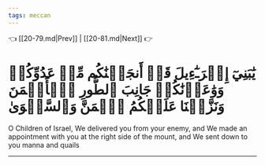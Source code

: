 ```yaml
---
tags: meccan
---
```


👈 [[20-79.md|Prev]] | [[20-81.md|Next]] 👉

# يَٰبَنِيٓ إِسۡرَـٰٓءِيلَ قَدۡ أَنجَيۡنَٰكُم مِّنۡ عَدُوِّكُمۡ وَوَٰعَدۡنَٰكُمۡ جَانِبَ ٱلطُّورِ ٱلۡأَيۡمَنَ وَنَزَّلۡنَا عَلَيۡكُمُ ٱلۡمَنَّ وَٱلسَّلۡوَىٰ

O Children of Israel, We delivered you from your enemy, and We made an appointment with you at the right side of the mount, and We sent down to you manna and quails

---

